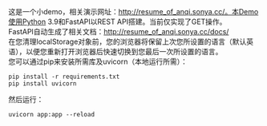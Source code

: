 这是一个小demo，相关演示网址：http://resume_of_anqi.sonya.cc/。本Demo使用Python 3.9和FastAPI以REST API搭建。当前仅实现了GET操作。<br/>
FastAPI自动生成了相关文档：http://resume_of_anqi.sonya.cc/docs/<br/>
在您清理localStorage对象前，您的浏览器将保留上次您所设置的语言（默认英语），以便您重新打开浏览器后快速切换到您最后一次所设置的语言。
<br/>
您可以通过pip来安装所需库及uvicorn（本地运行所需）：<br/>
```
pip install -r requirements.txt
pip install uvicorn
```
然后运行：<br/>
```
uvicorn app:app --reload
```